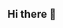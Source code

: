 ## Hi there 👋

<!--
**psiya/psiya** is a ✨ _special_ ✨ repository because its `README.md` (this file) appears on your GitHub profile.

## About Me
I am a sophomore double majoring in Computer Science B.S. and Data Science B.A. with a minor in Neuroscience at UNC Chapel Hill. I am currently a part of the Education Team for the CS + Social Good club here at UNC. I love learning about different areas of computer science to see what I enjoy doing. I am interested in the field of Web and Game Development, and have some beginner experience in making mini games! I love how diverse computer science can be and learning about the different ways we can shape our future!
### Classes
* COMP 110 (Introductory Course to Programming using Python)
* COMP 210 (Data Structures and Analysis using Java)
* COMP 283 (Discrete Structures)
* COMP 290 (Essential Tools for Computer Science learning things such as Git and Docker)
### Tools and Programming Languages
~ Python
~Java 
~Git
~Docker
